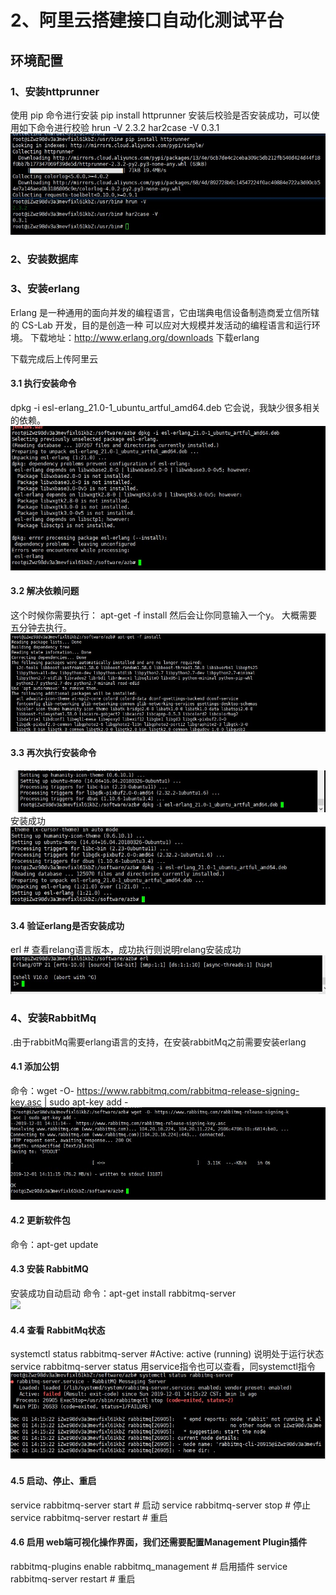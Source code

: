 # 2、阿里云搭建接口自动化测试平台

## 环境配置

### 1、安装httprunner
使用 pip 命令进行安装
pip install httprunner
安装后校验是否安装成功，可以使用如下命令进行校验
hrun -V
2.3.2
har2case -V
0.3.1
![](/assets/httprun.jpg)

### 2、安装数据库




### 3、安装erlang
Erlang 是一种通用的面向并发的编程语言，它由瑞典电信设备制造商爱立信所辖的 CS-Lab 开发，目的是创造一种
可以应对大规模并发活动的编程语言和运行环境。
下载地址：http://www.erlang.org/downloads
下载erlang


下载完成后上传阿里云
#### 3.1 执行安装命令
dpkg -i esl-erlang_21.0-1_ubuntu_artful_amd64.deb
它会说，我缺少很多相关的依赖。
![](/assets/需要安装依赖.jpg)

#### 3.2 解决依赖问题
这个时候你需要执行：
apt-get -f install
然后会让你同意输入一个y。 
大概需要五分钟去执行。
![](/assets/解决依赖.jpg)

#### 3.3 再次执行安装命令
![](/assets/再次执行安装命令.jpg)
安装成功
![](/assets/erlang安装成功.jpg)

#### 3.4 验证erlang是否安装成功
erl    # 查看relang语言版本，成功执行则说明relang安装成功
![](/assets/验证erl.jpg)



### 4、安装RabbitMq
.由于rabbitMq需要erlang语言的支持，在安装rabbitMq之前需要安装erlang

#### 4.1 添加公钥

命令：wget -O- https://www.rabbitmq.com/rabbitmq-release-signing-key.asc | sudo apt-key add -
![](/assets/添加公钥.jpg)


#### 4.2 更新软件包

命令：apt-get update

#### 4.3 安装 RabbitMQ
安装成功自动启动
命令：apt-get install rabbitmq-server  
![
](/assets/安装MQ.jpg)

#### 4.4 查看 RabbitMq状态
systemctl status rabbitmq-server   #Active: active (running) 说明处于运行状态
service rabbitmq-server status 用service指令也可以查看，同systemctl指令
![](/assets/MQ状态.jpg)


#### 4.5 启动、停止、重启
service rabbitmq-server start    # 启动
service rabbitmq-server stop     # 停止
service rabbitmq-server restart  # 重启 


#### 4.6 启用 web端可视化操作界面，我们还需要配置Management Plugin插件
rabbitmq-plugins enable rabbitmq_management   # 启用插件
service rabbitmq-server restart    # 重启



